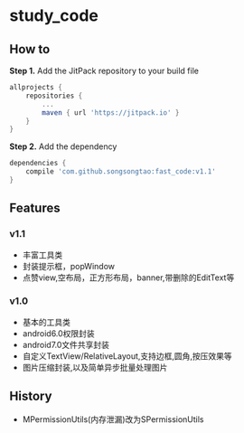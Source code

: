 # study_code

## How to

**Step 1.** Add the JitPack repository to your build file

```groovy
allprojects {
	repositories {
		...
		maven { url 'https://jitpack.io' }
	}
}
```
**Step 2.** Add the dependency

```groovy
dependencies {
	compile 'com.github.songsongtao:fast_code:v1.1'
}
```
## Features

### v1.1

- 丰富工具类
- 封装提示框，popWindow
- 点赞view,空布局，正方形布局，banner,带删除的EditText等

### v1.0

- 基本的工具类
- android6.0权限封装
- android7.0文件共享封装
- 自定义TextView/RelativeLayout,支持边框,圆角,按压效果等
- 图片压缩封装,以及简单异步批量处理图片

## History
- MPermissionUtils(内存泄漏)改为SPermissionUtils
